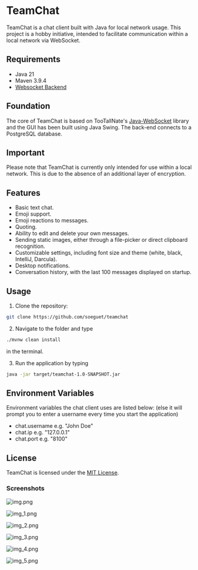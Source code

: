 # TeamChat

TeamChat is a chat client built with Java for local network usage. This project is a hobby initiative, intended to facilitate communication within a local network via WebSocket.

## Requirements

- Java 21
- Maven 3.9.4
- [Websocket Backend](https://github.com/soeguet/teamsocket)

## Foundation

The core of TeamChat is based on TooTallNate's [Java-WebSocket](https://github.com/TooTallNate/Java-WebSocket) library and the GUI has been built using Java Swing. The back-end connects to a PostgreSQL database.

## Important

Please note that TeamChat is currently only intended for use within a local network. This is due to the absence of an additional layer of encryption.

## Features

- Basic text chat.
- Emoji support.
- Emoji reactions to messages.
- Quoting.
- Ability to edit and delete your own messages.
- Sending static images, either through a file-picker or direct clipboard recognition.
- Customizable settings, including font size and theme (white, black, IntelliJ, Darcula).
- Desktop notifications.
- Conversation history, with the last 100 messages displayed on startup.

## Usage

1. Clone the repository: 
```bash
git clone https://github.com/soeguet/teamchat
```
2. Navigate to the folder and type 
```bash
./mvnw clean install
``` 
in the terminal.

3. Run the application by typing 
```bash
java -jar target/teamchat-1.0-SNAPSHOT.jar
```

## Environment Variables
Environment variables the chat client uses are listed below: (else it will prompt you to enter a username every time you start the application)
- chat.username e.g. "John Doe" 
- chat.ip e.g. "127.0.0.1"
- chat.port e.g. "8100"

## License

TeamChat is licensed under the [MIT License](https://opensource.org/license/mit/).

### Screenshots
![img.png](pictures/img.png)

![img_1.png](pictures/img_1.png)

![img_2.png](pictures/img_2.png)

![img_3.png](pictures/img_3.png)

![img_4.png](pictures/img_4.png)

![img_5.png](pictures/img_5.png)